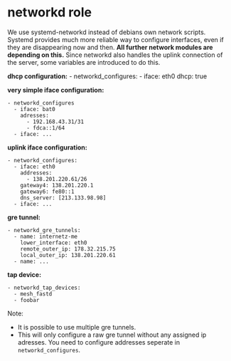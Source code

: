 # networkd role

We use systemd-networkd instead of debians own network scripts. Systemd provides
much more reliable way to configure interfaces, even if they are disappearing
now and then. **All further network modules are depending on this.** Since
networkd also handles the uplink connection of the server, some variables are
introduced to do this.

**dhcp configuration:**
    - networkd_configures:
      - iface: eth0
        dhcp: true

**very simple iface configuration:**

    - networkd_configures
      - iface: bat0
        adresses:
          - 192.168.43.31/31
          - fdca::1/64
      - iface: ...

**uplink iface configuration:**

    - networkd_configures:
      - iface: eth0
        addresses:
          - 138.201.220.61/26
        gateway4: 138.201.220.1
        gateway6: fe80::1
        dns_server: [213.133.98.98]
      - iface: ...


**gre tunnel:**

    - networkd_gre_tunnels:
      - name: internetz-me
        lower_interface: eth0
        remote_outer_ip: 178.32.215.75
        local_outer_ip: 138.201.220.61
      - name: ...

**tap device:**

    - networkd_tap_devices:
      - mesh_fastd
      - foobar


Note:

- It is possible to use multiple gre tunnels.
- This will only configure a raw gre tunnel without any assigned ip adresses.
  You need to configure addresses seperate in ```networkd_configures```.
